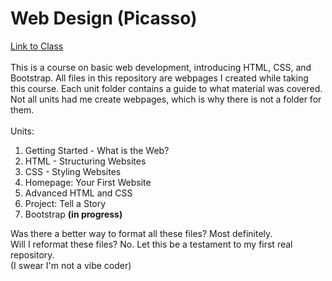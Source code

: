 # Web Design (Picasso)
[Link to Class](https://codehs.com/course/web_design_picasso/overview)  
&nbsp;  
This is a course on basic web development, introducing HTML, CSS, and Bootstrap. All files in this repository are webpages I created while taking this course.
Each unit folder contains a guide to what material was covered. Not all units had me create webpages, which is why there is not a folder for them.  
&nbsp;  
Units:
1. Getting Started - What is the Web?
2. HTML - Structuring Websites
3. CSS - Styling Websites
4. Homepage: Your First Website
5. Advanced HTML and CSS
6. Project: Tell a Story
7. Bootstrap **(in progress)**
&nbsp;

Was there a better way to format all these files? Most definitely.  
Will I reformat these files? No. Let this be a testament to my first real repository.  
(I swear I'm not a vibe coder)
